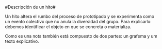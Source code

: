 #Descripción de un hito#

Un hito altera el rumbo del proceso de prototipado y se experimenta como un evento colectivo que no anula la diversidad del grupo. Para explicarlo debemos identificar el objeto en que se concreta o materializa.

Como es una nota también está compuesto de dos partes: un grafema y um texto explicativo.
